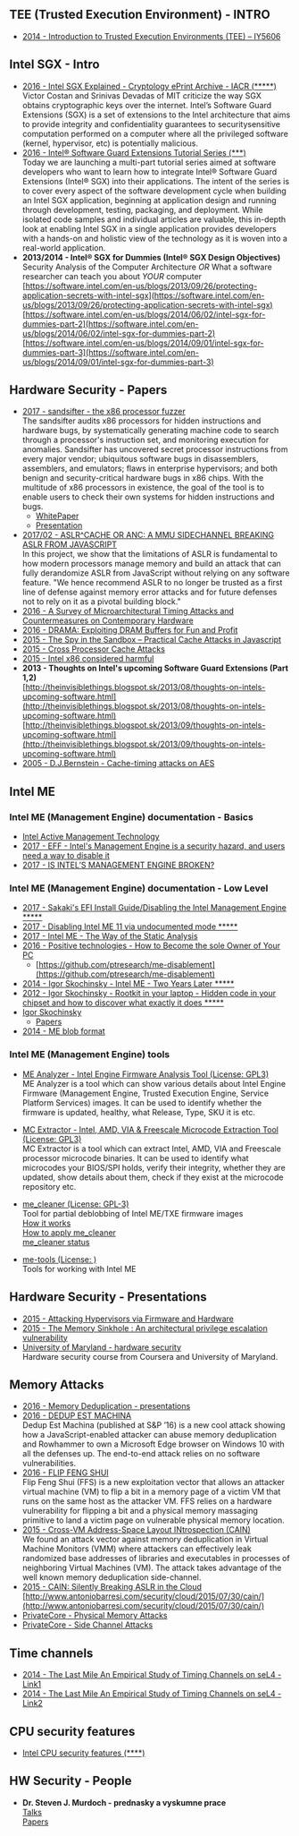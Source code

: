 

## TEE (Trusted Execution Environment) - INTRO

- [2014 - Introduction to Trusted Execution Environments (TEE) – IY5606](http://sec.cs.ucl.ac.uk/users/smurdoch/talks/rhul14tee.pdf)


## Intel SGX - Intro

- [2016 - Intel SGX Explained - Cryptology ePrint Archive - IACR (*****)](https://eprint.iacr.org/2016/086.pdf)  
Victor Costan and Srinivas Devadas of MIT criticize the way SGX obtains cryptographic keys over the internet.
Intel’s Software Guard Extensions (SGX) is a set of extensions to the Intel architecture that aims to provide
integrity and confidentiality guarantees to securitysensitive computation performed on a computer where
all the privileged software (kernel, hypervisor, etc) is potentially malicious.
- [2016 - Intel® Software Guard Extensions Tutorial Series (***)](https://software.intel.com/en-us/articles/introducing-the-intel-software-guard-extensions-tutorial-series)  
Today we are launching a multi-part tutorial series aimed at software developers who want to learn how to integrate Intel® Software Guard Extensions (Intel® SGX) into their applications. The intent of the series is to cover every aspect of the software development cycle when building an Intel SGX application, beginning at application design and running through development, testing, packaging, and deployment. While isolated code samples and individual articles are valuable, this in-depth look at enabling Intel SGX in a single application provides developers with a hands-on and holistic view of the technology as it is woven into a real-world application.
- **2013/2014 - Intel® SGX for Dummies (Intel® SGX Design Objectives)**  
Security Analysis of the Computer Architecture *OR* What a software researcher can teach you about *YOUR* computer
[https://software.intel.com/en-us/blogs/2013/09/26/protecting-application-secrets-with-intel-sgx](https://software.intel.com/en-us/blogs/2013/09/26/protecting-application-secrets-with-intel-sgx)  
[https://software.intel.com/en-us/blogs/2014/06/02/intel-sgx-for-dummies-part-2](https://software.intel.com/en-us/blogs/2014/06/02/intel-sgx-for-dummies-part-2)  
[https://software.intel.com/en-us/blogs/2014/09/01/intel-sgx-for-dummies-part-3](https://software.intel.com/en-us/blogs/2014/09/01/intel-sgx-for-dummies-part-3)  


## Hardware Security - Papers

- [2017 - sandsifter - the x86 processor fuzzer](https://github.com/xoreaxeaxeax/sandsifter)  
The sandsifter audits x86 processors for hidden instructions and hardware bugs, by systematically generating machine code to search through a processor's instruction set, and monitoring execution for anomalies. Sandsifter has uncovered secret processor instructions from every major vendor; ubiquitous software bugs in disassemblers, assemblers, and emulators; flaws in enterprise hypervisors; and both benign and security-critical hardware bugs in x86 chips.
With the multitude of x86 processors in existence, the goal of the tool is to enable users to check their own systems for hidden instructions and bugs.
  - [WhitePaper](https://github.com/xoreaxeaxeax/sandsifter/blob/master/references/domas_breaking_the_x86_isa_wp.pdf)
  - [Presentation](https://github.com/xoreaxeaxeax/sandsifter/blob/master/references/domas_breaking_the_x86_isa.pdf)
- [2017/02 - ASLR^CACHE OR ANC: A MMU SIDECHANNEL BREAKING ASLR FROM JAVASCRIPT](https://www.vusec.net/projects/anc/)  
In this project, we show that the limitations of ASLR is fundamental to how modern processors manage memory and build an attack that can fully derandomize ASLR from JavaScript without relying on any software feature. "We hence recommend ASLR to no longer be trusted as a first line of defense against memory error attacks and for future defenses not to rely on it as a pivotal building block."
- [2016 - A Survey of Microarchitectural Timing Attacks and Countermeasures on Contemporary Hardware](https://eprint.iacr.org/2016/613.pdf)
- [2016 - DRAMA: Exploiting DRAM Buffers for Fun and Profit](https://www.blackhat.com/docs/eu-16/materials/eu-16-Schwarz-How-Your-DRAM-Becomes-A-Security-Problem-wp.pdf)
- [2015 - The Spy in the Sandbox – Practical Cache Attacks in Javascript](https://iss.oy.ne.ro/SpyInTheSandbox.pdf)
- [2015 - Cross Processor Cache Attacks](https://eprint.iacr.org/2015/1155.pdf)
- [2015 - Intel x86 considered harmful](http://blog.invisiblethings.org/papers/2015/x86_harmful.pdf)  
- **2013 - Thoughts on Intel's upcoming Software Guard Extensions (Part 1,2)**  
[http://theinvisiblethings.blogspot.sk/2013/08/thoughts-on-intels-upcoming-software.html](http://theinvisiblethings.blogspot.sk/2013/08/thoughts-on-intels-upcoming-software.html)  
[http://theinvisiblethings.blogspot.sk/2013/09/thoughts-on-intels-upcoming-software.html](http://theinvisiblethings.blogspot.sk/2013/09/thoughts-on-intels-upcoming-software.html)  
- [2005 - D.J.Bernstein - Cache-timing attacks on AES](http://cr.yp.to/antiforgery/cachetiming-20050414.pdf)


## Intel ME


### Intel ME (Management Engine) documentation - Basics

- [Intel Active Management Technology](https://en.wikipedia.org/wiki/Intel_Active_Management_Technology)
- [2017 - EFF - Intel's Management Engine is a security hazard, and users need a way to disable it](https://www.eff.org/deeplinks/2017/05/intels-management-engine-security-hazard-and-users-need-way-disable-it)
- [2017 - IS INTEL’S MANAGEMENT ENGINE BROKEN?](https://hackaday.com/2017/05/02/is-intels-management-engine-broken/)


### Intel ME (Management Engine) documentation - Low Level

- [2017 - Sakaki's EFI Install Guide/Disabling the Intel Management Engine *****](https://wiki.gentoo.org/wiki/Sakaki%27s_EFI_Install_Guide/Disabling_the_Intel_Management_Engine)
- [2017 - Disabling Intel ME 11 via undocumented mode *****](http://blog.ptsecurity.com/2017/08/disabling-intel-me.html)
- [2017 - Intel ME - The Way of the Static Analysis](https://www.troopers.de/downloads/troopers17/TR17_ME11_Static.pdf)
- [2016 - Positive technologies - How to Become the sole Owner of Your PC](https://github.com/ptresearch/me-disablement/blob/master/How%20to%20become%20the%20sole%20owner%20of%20your%20PC.pdf)  
  - [https://github.com/ptresearch/me-disablement](https://github.com/ptresearch/me-disablement)
- [2014 - Igor Skochinsky - Intel ME - Two Years Later *****](https://github.com/skochinsky/papers/blob/master/2014-10%20%5BBreakpoint%5D%20Intel%20ME%20-%20Two%20Years%20Later.pdf)
- [2012 - Igor Skochinsky - Rootkit in your laptop - Hidden code in your chipset and how to discover what exactly it does *****](https://github.com/skochinsky/papers/blob/master/2012-10%20%5BBreakpoint%5D%20Rootkit%20in%20your%20laptop.pdf)
- [Igor Skochinsky](https://github.com/skochinsky)  
  - [Papers](https://github.com/skochinsky/papers)
- [2014 - ME blob format](http://me.bios.io/ME_blob_format)


### Intel ME (Management Engine) tools

- [ME Analyzer - Intel Engine Firmware Analysis Tool (License: GPL3)](https://github.com/platomav/MEAnalyzer)  
ME Analyzer is a tool which can show various details about Intel Engine Firmware (Management Engine, Trusted Execution Engine, Service Platform Services) images. It can be used to identify whether the firmware is updated, healthy, what Release, Type, SKU it is etc.

- [MC Extractor - Intel, AMD, VIA & Freescale Microcode Extraction Tool (License: GPL3)](https://github.com/platomav/MCExtractor)  
MC Extractor is a tool which can extract Intel, AMD, VIA and Freescale processor microcode binaries. It can be used to identify what microcodes your BIOS/SPI holds, verify their integrity, whether they are updated, show details about them, check if they exist at the microcode repository etc.

- [me_cleaner (License: GPL-3)](https://github.com/corna/me_cleaner)  
Tool for partial deblobbing of Intel ME/TXE firmware images  
[How it works](https://github.com/corna/me_cleaner/wiki/How-does-it-work%3F)  
[How to apply me_cleaner](https://github.com/corna/me_cleaner/wiki/How-to-apply-me_cleaner)  
[me_cleaner status](https://github.com/corna/me_cleaner/wiki/me_cleaner-status)  

- [me-tools (License: )](https://github.com/skochinsky/me-tools)  
Tools for working with Intel ME


## Hardware Security - Presentations

- [2015 - Attacking Hypervisors via Firmware and Hardware](http://www.intelsecurity.com/advanced-threat-research/content/AttackingHypervisorsViaFirmware_bhusa15_dc23.pdf)
- [2015 - The Memory Sinkhole : An architectural privilege escalation vulnerability](https://www.blackhat.com/docs/us-15/materials/us-15-Domas-The-Memory-Sinkhole-Unleashing-An-x86-Design-Flaw-Allowing-Universal-Privilege-Escalation.pdf)
- [University of Maryland - hardware security](https://github.com/KarenWest/hardwareSecurity)   
Hardware security course from Coursera and University of Maryland.


## Memory Attacks

- [2016 - Memory Deduplication - presentations](https://fahrplan.events.ccc.de/congress/2016/Fahrplan/system/event_attachments/attachments/000/003/152/original/33c3_memdedup_curse_slides_final.pdf)
- [2016 - DEDUP EST MACHINA](https://www.vusec.net/projects/dedup-est-machina/)  
Dedup Est Machina (published at S&P ’16) is a new cool attack showing how a JavaScript-enabled attacker can abuse memory deduplication and Rowhammer to own a Microsoft Edge browser on Windows 10 with all the defenses up. The end-to-end attack relies on no software vulnerabilities.
- [2016 - FLIP FENG SHUI](http://www.vusec.net/projects/flip-feng-shui/)  
Flip Feng Shui (FFS) is a new exploitation vector that allows an attacker virtual machine (VM) to flip a bit in a memory page of a victim VM that runs on the same host as the attacker VM. FFS relies on a hardware vulnerability for flipping a bit and a physical memory massaging primitive to land a victim page on vulnerable physical memory location.
- [2015 - Cross-VM Address-Space Layout INtrospection (CAIN)](https://xorlab.com/blog/2015/07/30/cain/)  
We found an attack vector against memory deduplication in Virtual Machine Monitors (VMM) where attackers can effectively leak randomized base addresses of libraries and executables in processes of neighboring Virtual Machines (VM). The attack takes advantage of the well known memory deduplication side-channel.
- [2015 - CAIN: Silently Breaking ASLR in the Cloud](https://www.usenix.org/node/191961)  
[http://www.antoniobarresi.com/security/cloud/2015/07/30/cain/](http://www.antoniobarresi.com/security/cloud/2015/07/30/cain/)
- [PrivateCore - Physical Memory Attacks](https://privatecore.com/resources-overview/physical-memory-attacks/index.html)
- [PrivateCore - Side Channel Attacks](https://privatecore.com/resources-overview/side-channel-attacks/index.html)



## Time channels

- [2014 - The Last Mile An Empirical Study of Timing Channels on seL4 - Link1](http://www.cse.unsw.edu.au/~davec/papers/Cock_GMH_14.pdf)
- [2014 - The Last Mile An Empirical Study of Timing Channels on seL4 - Link2](http://research.davidcock.fastmail.fm/slides/lastmile.pdf)


## CPU security features

- [Intel CPU security features (****)](https://github.com/huku-/research/wiki/Intel-CPU-security-features)


## HW Security - People

- **Dr. Steven J. Murdoch - prednasky a vyskumne prace**  
[Talks](http://sec.cs.ucl.ac.uk/users/smurdoch/talks/)  
[Papers](http://sec.cs.ucl.ac.uk/users/smurdoch/papers/)

